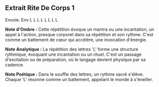 ## Extrait Rite De Corps 1

Envoie. Env L L L L L L L L

**Note d'Ombre :** Cette répétition évoque un mantra ou une incantation, un appel à l'action, presque corporel dans sa répétition et son rythme. C'est comme un battement de cœur qui accélère, une invocation d'énergie.

**Note Analytique :** La répétition des lettres 'L' forme une structure rythmique, évoquant une incantation ou un rituel. C'est un passage d'excitation ou de préparation, où le langage devient physique par sa cadence.

**Note Poétique :** Dans le souffle des lettres, un rythme sacré s'élève. Chaque 'L' résonne comme un battement, appelant le monde à s'éveiller.
